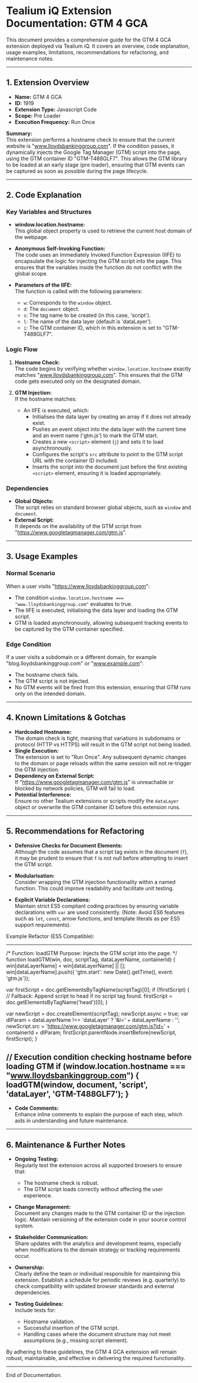 # Tealium iQ Extension Documentation: GTM 4 GCA

This document provides a comprehensive guide for the GTM 4 GCA extension deployed via Tealium iQ. It covers an overview, code explanation, usage examples, limitations, recommendations for refactoring, and maintenance notes.

---

## 1. Extension Overview

- **Name:** GTM 4 GCA  
- **ID:** 1919  
- **Extension Type:** Javascript Code  
- **Scope:** Pre Loader  
- **Execution Frequency:** Run Once  

**Summary:**  
This extension performs a hostname check to ensure that the current website is "www.lloydsbankinggroup.com". If the condition passes, it dynamically injects the Google Tag Manager (GTM) script into the page, using the GTM container ID "GTM-T488GLF7". This allows the GTM library to be loaded at an early stage (pre loader), ensuring that GTM events can be captured as soon as possible during the page lifecycle.

---

## 2. Code Explanation

### Key Variables and Structures

- **window.location.hostname:**  
  This global object property is used to retrieve the current host domain of the webpage.

- **Anonymous Self-Invoking Function:**  
  The code uses an Immediately Invoked Function Expression (IIFE) to encapsulate the logic for injecting the GTM script into the page. This ensures that the variables inside the function do not conflict with the global scope.

- **Parameters of the IIFE:**  
  The function is called with the following parameters:
  - `w`: Corresponds to the `window` object.
  - `d`: The `document` object.
  - `s`: The tag name to be created (in this case, 'script').
  - `l`: The name of the data layer (default is 'dataLayer').
  - `i`: The GTM container ID, which in this extension is set to "GTM-T488GLF7".

### Logic Flow

1. **Hostname Check:**  
   The code begins by verifying whether `window.location.hostname` exactly matches "www.lloydsbankinggroup.com". This ensures that the GTM code gets executed only on the designated domain.

2. **GTM Injection:**  
   If the hostname matches:
   - An IIFE is executed, which:
     - Initialises the data layer by creating an array if it does not already exist.
     - Pushes an event object into the data layer with the current time and an event name ('gtm.js') to mark the GTM start.
     - Creates a new `<script>` element (`j`) and sets it to load asynchronously.
     - Configures the script's `src` attribute to point to the GTM script URL with the container ID included.
     - Inserts the script into the document just before the first existing `<script>` element, ensuring it is loaded appropriately.

### Dependencies

- **Global Objects:**  
  The script relies on standard browser global objects, such as `window` and `document`.  
- **External Script:**  
  It depends on the availability of the GTM script from "https://www.googletagmanager.com/gtm.js".

---

## 3. Usage Examples

### Normal Scenario

When a user visits "https://www.lloydsbankinggroup.com":
- The condition `window.location.hostname === "www.lloydsbankinggroup.com"` evaluates to true.
- The IIFE is executed, initialising the data layer and loading the GTM script.
- GTM is loaded asynchronously, allowing subsequent tracking events to be captured by the GTM container specified.

### Edge Condition

If a user visits a subdomain or a different domain, for example "blog.lloydsbankinggroup.com" or "www.example.com":
- The hostname check fails.
- The GTM script is not injected.
- No GTM events will be fired from this extension, ensuring that GTM runs only on the intended domain.

---

## 4. Known Limitations & Gotchas

- **Hardcoded Hostname:**  
  The domain check is tight, meaning that variations in subdomains or protocol (HTTP vs HTTPS) will result in the GTM script not being loaded.  
- **Single Execution:**  
  The extension is set to "Run Once". Any subsequent dynamic changes to the domain or page reloads within the same session will not re-trigger the GTM injection.
- **Dependency on External Script:**  
  If "https://www.googletagmanager.com/gtm.js" is unreachable or blocked by network policies, GTM will fail to load.
- **Potential Interference:**  
  Ensure no other Tealium extensions or scripts modify the `dataLayer` object or overwrite the GTM container ID before this extension runs.

---

## 5. Recommendations for Refactoring

- **Defensive Checks for Document Elements:**  
  Although the code assumes that a script tag exists in the document (`f`), it may be prudent to ensure that `f` is not null before attempting to insert the GTM script.
  
- **Modularisation:**  
  Consider wrapping the GTM injection functionality within a named function. This could improve readability and facilitate unit testing.
  
- **Explicit Variable Declarations:**  
  Maintain strict ES5 compliant coding practices by ensuring variable declarations with `var` are used consistently. (Note: Avoid ES6 features such as `let`, `const`, arrow functions, and template literals as per ES5 support requirements).

Example Refactor (ES5 Compatible):

--------------------------------------------------
/* 
  Function: loadGTM
  Purpose: Injects the GTM script into the page.
*/
function loadGTM(win, doc, scriptTag, dataLayerName, containerId) {
  win[dataLayerName] = win[dataLayerName] || [];
  win[dataLayerName].push({ 'gtm.start': new Date().getTime(), event: 'gtm.js'});

  var firstScript = doc.getElementsByTagName(scriptTag)[0];
  if (!firstScript) {
    // Fallback: Append script to head if no script tag found.
    firstScript = doc.getElementsByTagName('head')[0];
  }
  
  var newScript = doc.createElement(scriptTag);
  newScript.async = true;
  var dlParam = dataLayerName !== 'dataLayer' ? '&l=' + dataLayerName : '';
  newScript.src = 'https://www.googletagmanager.com/gtm.js?id=' + containerId + dlParam;
  firstScript.parentNode.insertBefore(newScript, firstScript);
}

// Execution condition checking hostname before loading GTM
if (window.location.hostname === "www.lloydsbankinggroup.com") {
  loadGTM(window, document, 'script', 'dataLayer', 'GTM-T488GLF7');
}
--------------------------------------------------

- **Code Comments:**  
  Enhance inline comments to explain the purpose of each step, which aids in understanding and future maintenance.

---

## 6. Maintenance & Further Notes

- **Ongoing Testing:**  
  Regularly test the extension across all supported browsers to ensure that:
  - The hostname check is robust.
  - The GTM script loads correctly without affecting the user experience.
  
- **Change Management:**  
  Document any changes made to the GTM container ID or the injection logic. Maintain versioning of the extension code in your source control system.

- **Stakeholder Communication:**  
  Share updates with the analytics and development teams, especially when modifications to the domain strategy or tracking requirements occur.

- **Ownership:**  
  Clearly define the team or individual responsible for maintaining this extension. Establish a schedule for periodic reviews (e.g. quarterly) to check compatibility with updated browser standards and external dependencies.

- **Testing Guidelines:**  
  Include tests for:
  - Hostname validation.
  - Successful insertion of the GTM script.
  - Handling cases where the document structure may not meet assumptions (e.g., missing script element).
  
By adhering to these guidelines, the GTM 4 GCA extension will remain robust, maintainable, and effective in delivering the required functionality.

--- 

End of Documentation.